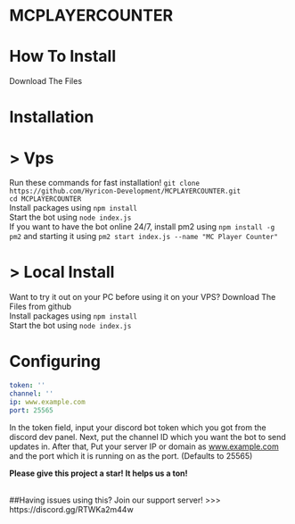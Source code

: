 # MCPLAYERCOUNTER

# How To Install 

Download The Files 
# Installation
# > Vps
Run these commands for fast installation!
`git clone https://github.com/Hyricon-Development/MCPLAYERCOUNTER.git` 
<br>
`cd MCPLAYERCOUNTER`
<br>
Install packages using `npm install`
<br>
Start the bot using `node index.js`
<br>
If you want to have the bot online 24/7, install pm2 using `npm install -g pm2` and starting it using `pm2 start index.js --name "MC Player Counter"`

# > Local Install 
 Want to try it out on your PC before using it on your VPS?
Download The Files from github
<br>
Install packages using `npm install`
<br>
Start the bot using `node index.js` 
<br>

# Configuring 
```yaml
token: ''
channel: ''
ip: www.example.com
port: 25565
```
In the token field, input your discord bot token which you got from the discord dev panel.
Next, put the channel ID which you want the bot to send updates in. 
After that, Put your server IP or domain as www.example.com and the port which it is running on as the port. (Defaults to 25565)

**Please give this project a star! It helps us a ton!**

<br>
##Having issues using this? Join our support server! >>> https://discord.gg/RTWKa2m44w
